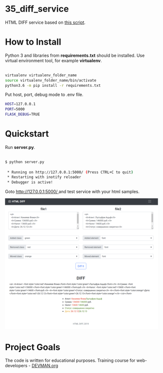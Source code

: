 # 35_diff_service

HTML DIFF service based on [this script](https://github.com/aaronsw/htmldiff).


# How to Install

Python 3 and libraries from **requirements.txt** should be installed. Use virtual environment tool, for example **virtualenv**.

```bash

virtualenv virtualenv_folder_name
source virtualenv_folder_name/bin/activate
python3.6 -m pip install -r requirements.txt
```

Put host, port, debug mode to .env file.

```bash
HOST=127.0.0.1
PORT=5000
FLASK_DEBUG=TRUE
```


# Quickstart

Run **server.py**.

```bash

$ python server.py

 * Running on http://127.0.0.1:5000/ (Press CTRL+C to quit)
 * Restarting with inotify reloader
 * Debugger is active!

```

Goto [http://127.0.0.1:5000/ ](http://127.0.0.1:5000/ ) and test service with your html samples.

![born screenshot](screenshots/born.png)


# Project Goals

The code is written for educational purposes. Training course for web-developers - [DEVMAN.org](https://devman.org)
